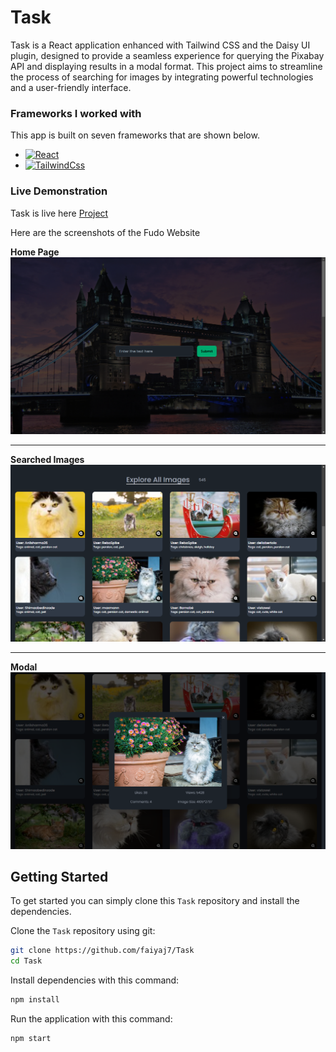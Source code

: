 # Task

Task is a React application enhanced with Tailwind CSS and the Daisy UI plugin, designed to provide a seamless experience for querying the Pixabay API and displaying results in a modal format. This project aims to streamline the process of searching for images by integrating powerful technologies and a user-friendly interface.

### Frameworks I worked with

This app is built on seven frameworks that are shown below.

- [![React][React]][ReactUrl]
- [![TailwindCss][Tailwind]][TailwindUrl]

### Live Demonstration

Task is live here [Project](https://task-mu-coral.vercel.app/)

Here are the screenshots of the Fudo Website

**Home Page**
![Home Page](./src/assets/herobanner.png)

---

**Searched Images**
![Images](./src/assets/searchedImages.png "Images")

---

**Modal**
![Modal](./src/assets/modal.png "Modal")

## Getting Started

To get started you can simply clone this `Task` repository and install the dependencies.

Clone the `Task` repository using git:

```bash
git clone https://github.com/faiyaj7/Task
cd Task
```

Install dependencies with this command:

```bash
npm install
```

Run the application with this command:

```bash
npm start
```

[React]: https://img.shields.io/badge/React-20232A?style=for-the-badge&logo=react&logoColor=61DAFB
[ReactUrl]: https://reactjs.org/
[Tailwind]: https://img.shields.io/badge/tailwindcss-%2338B2AC.svg?style=for-the-badge&logo=tailwind-css&logoColor=white
[TailwindUrl]: https://tailwindcss.com
